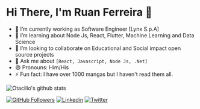 <!--
**ruan4f/ruan4f** is a ✨ _special_ ✨ repository because its `README.md` (this file) appears on your GitHub profile.

Here are some ideas to get you started:

- 🔭 I’m currently working on ...
- 🌱 I’m currently learning ...
- 👯 I’m looking to collaborate on ...
- 🤔 I’m looking for help with ...
- 💬 Ask me about ...
- 📫 How to reach me: ...
- 😄 Pronouns: ...
- ⚡ Fun fact: ...
-->
# Hi There, I'm Ruan Ferreira 👋

- 🔭 I’m currently working as Software Engineer [Lynx S.p.A]
- 🌱 I’m learning about Node Js, React, Flutter, Machine Learning and Data Science
- 👯 I’m looking to collaborate on Educational and Social impact open source projects
- 💬 Ask me about `[React, Javascript, Node Js, .Net]` 
- 😄 Pronouns: Him/His
- ⚡ Fun fact: I have over 1000 mangas but I haven't read them all.

![Otacilio's github stats](https://github-readme-stats.vercel.app/api?username=ruan4f&show_icons=true&theme=radical)

[![GitHub Followers](https://img.shields.io/github/followers/ruan4f?style=flat&labelColor=0D0D0D&logo=Github&Color=white)](https://github.com/ruan4f)
[![Linkedin](https://img.shields.io/badge/-LinkedIn-060606?style=flat&labelColor=0D0D0D&logo=Linkedin&Color=white)](https://www.linkedin.com/in/ruan-ferreira-b27a7568/)
[![Twitter](https://img.shields.io/badge/-Twitter-060606?style=flat&labelColor=0D0D0D&logo=Twitter&Color=white)](https://twitter.com/RuanFSilva)